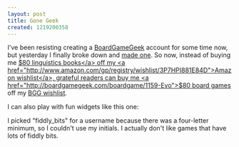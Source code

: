 ```yaml
---
layout: post
title: Gone Geek
created: 1219200358
---
```

I've been resisting creating a <a href="http://boardgamegeek.com/">BoardGameGeek</a> account for some time now, but yesterday I finally broke down and <a href="http://boardgamegeek.com/user/fiddly_bits">made one</a>.  So now, instead of buying me <a href="http://www.amazon.com/Language-Americas-Joseph-Greenberg/dp/0804713154">$80 linguistics books</a> off my <a href="http://www.amazon.com/gp/registry/wishlist/3P7HPI881E84D">Amazon wishlist</a>, grateful readers can buy me <a href="http://boardgamegeek.com/boardgame/1159-Evo">$80 board games</a> off my <a href="http://boardgamegeek.com/collection/user/fiddly_bits?wishlist=1&sort=wishlist&columns=thumbnail|title|status|wishlistcomment&ff=1">BGG wishlist</a>.<!--break-->

I can also play with fun widgets like this one:

<script language="javascript" src="http://www.boardgamegeek.com/jswidget.php?username=fiddly_bits&numitems=1&header=1&text=title&images=medium&show=wishlist&imagesonly=1&imagepos=center">
</script>

I picked "fiddly_bits" for a username because there was a four-letter minimum, so I couldn't use my initials.  I actually don't like games that have lots of fiddly bits.

